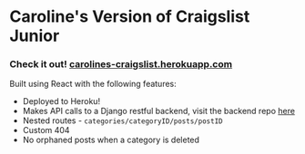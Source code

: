 # Caroline's Version of Craigslist Junior 
### Check it out! [carolines-craigslist.herokuapp.com](https://carolines-craigslist.herokuapp.com/)

Built using React with the following features:
 - Deployed to Heroku!
 - Makes API calls to a Django restful backend, visit the backend repo [here](https://github.com/wynspeare/craigslist-backend)
 - Nested routes - `categories/categoryID/posts/postID`
 - Custom 404
 - No orphaned posts when a category is deleted
